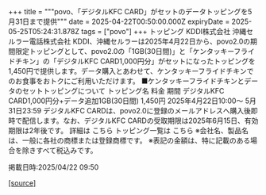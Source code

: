+++
title = """povo、「デジタルKFC CARD」がセットのデータトッピングを5月31日まで提供"""
date = 2025-04-22T00:50:00.000Z
expiryDate = 2025-05-25T05:24:31.878Z
tags = ["povo"]
+++
トッピング KDDI株式会社 沖縄セルラー電話株式会社 KDDI、沖縄セルラーは2025年4月22日から、povo2.0の期間限定トッピングとして、povo2.0の「1GB(30日間)」と「ケンタッキーフライドチキン」の「デジタルKFC CARD1,000円分」がセットになったトッピングを1,450円で提供します。データ購入とあわせて、ケンタッキーフライドチキンでのお食事をおトクにご利用いただけます。 ■ケンタッキーフライドチキンとデータのセットトッピングについて トッピング名 料金 期間 デジタルKFC CARD1,000円分+データ追加1GB(30日間) 1,450円 2025年4月22日10:00～ 5月31日23:59 デジタルKFC CARDは、povo2.0に登録のメールアドレスへ購入後即時で配信します。なお、デジタルKFC CARDの受取期限は2025年6月15日、有効期限は2年後です。 詳細は こちら トッピング一覧は こちら ※会社名、製品名は、一般に各社の商標または登録商標です。 ※表記の金額は、特に記載のある場合を除きすべて税込みです。

掲載日時:2025/04/22 09:50

[[source]](https://povo.jp/news/newsrelease/20250422_01/)
